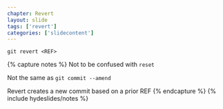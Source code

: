 ```yaml
---
chapter: Revert
layout: slide
tags: ['revert']
categories: ['slidecontent']
---
```


	git revert <REF>

{% capture notes %}
Not to be confused with `reset`

Not the same as `git commit --amend`

Revert creates a new commit based on a prior REF
{% endcapture %}
{% include hydeslides/notes %}


